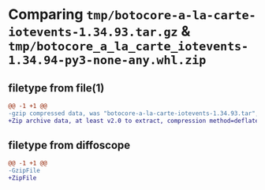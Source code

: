 # Comparing `tmp/botocore-a-la-carte-iotevents-1.34.93.tar.gz` & `tmp/botocore_a_la_carte_iotevents-1.34.94-py3-none-any.whl.zip`

## filetype from file(1)

```diff
@@ -1 +1 @@
-gzip compressed data, was "botocore-a-la-carte-iotevents-1.34.93.tar", last modified: Sat Apr 27 01:00:50 2024, max compression
+Zip archive data, at least v2.0 to extract, compression method=deflate
```

## filetype from diffoscope

```diff
@@ -1 +1 @@
-GzipFile
+ZipFile
```

